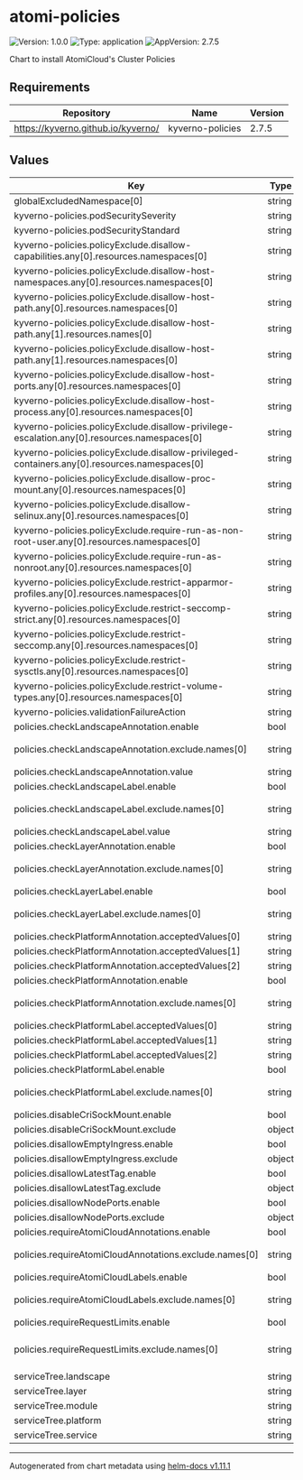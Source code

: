 # atomi-policies

![Version: 1.0.0](https://img.shields.io/badge/Version-1.0.0-informational?style=flat-square) ![Type: application](https://img.shields.io/badge/Type-application-informational?style=flat-square) ![AppVersion: 2.7.5](https://img.shields.io/badge/AppVersion-2.7.5-informational?style=flat-square)

Chart to install AtomiCloud's Cluster Policies

## Requirements

| Repository | Name | Version |
|------------|------|---------|
| https://kyverno.github.io/kyverno/ | kyverno-policies | 2.7.5 |

## Values

| Key | Type | Default | Description |
|-----|------|---------|-------------|
| globalExcludedNamespace[0] | string | `"kube-system"` |  |
| kyverno-policies.podSecuritySeverity | string | `"medium"` |  |
| kyverno-policies.podSecurityStandard | string | `"baseline"` |  |
| kyverno-policies.policyExclude.disallow-capabilities.any[0].resources.namespaces[0] | string | `"kube-system"` |  |
| kyverno-policies.policyExclude.disallow-host-namespaces.any[0].resources.namespaces[0] | string | `"kube-system"` |  |
| kyverno-policies.policyExclude.disallow-host-path.any[0].resources.namespaces[0] | string | `"kube-system"` |  |
| kyverno-policies.policyExclude.disallow-host-path.any[1].resources.names[0] | string | `"otel-container-logs-collector*"` |  |
| kyverno-policies.policyExclude.disallow-host-path.any[1].resources.namespaces[0] | string | `"otel"` |  |
| kyverno-policies.policyExclude.disallow-host-ports.any[0].resources.namespaces[0] | string | `"kube-system"` |  |
| kyverno-policies.policyExclude.disallow-host-process.any[0].resources.namespaces[0] | string | `"kube-system"` |  |
| kyverno-policies.policyExclude.disallow-privilege-escalation.any[0].resources.namespaces[0] | string | `"kube-system"` |  |
| kyverno-policies.policyExclude.disallow-privileged-containers.any[0].resources.namespaces[0] | string | `"kube-system"` |  |
| kyverno-policies.policyExclude.disallow-proc-mount.any[0].resources.namespaces[0] | string | `"kube-system"` |  |
| kyverno-policies.policyExclude.disallow-selinux.any[0].resources.namespaces[0] | string | `"kube-system"` |  |
| kyverno-policies.policyExclude.require-run-as-non-root-user.any[0].resources.namespaces[0] | string | `"kube-system"` |  |
| kyverno-policies.policyExclude.require-run-as-nonroot.any[0].resources.namespaces[0] | string | `"kube-system"` |  |
| kyverno-policies.policyExclude.restrict-apparmor-profiles.any[0].resources.namespaces[0] | string | `"kube-system"` |  |
| kyverno-policies.policyExclude.restrict-seccomp-strict.any[0].resources.namespaces[0] | string | `"kube-system"` |  |
| kyverno-policies.policyExclude.restrict-seccomp.any[0].resources.namespaces[0] | string | `"kube-system"` |  |
| kyverno-policies.policyExclude.restrict-sysctls.any[0].resources.namespaces[0] | string | `"kube-system"` |  |
| kyverno-policies.policyExclude.restrict-volume-types.any[0].resources.namespaces[0] | string | `"kube-system"` |  |
| kyverno-policies.validationFailureAction | string | `"Audit"` |  |
| policies.checkLandscapeAnnotation.enable | bool | `true` |  |
| policies.checkLandscapeAnnotation.exclude.names[0] | string | `"kyverno-cleanup-controller-*"` |  |
| policies.checkLandscapeAnnotation.value | string | `"pichu"` |  |
| policies.checkLandscapeLabel.enable | bool | `true` |  |
| policies.checkLandscapeLabel.exclude.names[0] | string | `"kyverno-cleanup-controller-*"` |  |
| policies.checkLandscapeLabel.value | string | `"pichu"` |  |
| policies.checkLayerAnnotation.enable | bool | `true` |  |
| policies.checkLayerAnnotation.exclude.names[0] | string | `"kyverno-cleanup-controller-*"` |  |
| policies.checkLayerLabel.enable | bool | `true` |  |
| policies.checkLayerLabel.exclude.names[0] | string | `"kyverno-cleanup-controller-*"` |  |
| policies.checkPlatformAnnotation.acceptedValues[0] | string | `"systems"` |  |
| policies.checkPlatformAnnotation.acceptedValues[1] | string | `"amide"` |  |
| policies.checkPlatformAnnotation.acceptedValues[2] | string | `"alkene"` |  |
| policies.checkPlatformAnnotation.enable | bool | `true` |  |
| policies.checkPlatformAnnotation.exclude.names[0] | string | `"kyverno-cleanup-controller-*"` |  |
| policies.checkPlatformLabel.acceptedValues[0] | string | `"systems"` |  |
| policies.checkPlatformLabel.acceptedValues[1] | string | `"amide"` |  |
| policies.checkPlatformLabel.acceptedValues[2] | string | `"alkene"` |  |
| policies.checkPlatformLabel.enable | bool | `true` |  |
| policies.checkPlatformLabel.exclude.names[0] | string | `"kyverno-cleanup-controller-*"` |  |
| policies.disableCriSockMount.enable | bool | `true` |  |
| policies.disableCriSockMount.exclude | object | `{}` |  |
| policies.disallowEmptyIngress.enable | bool | `true` |  |
| policies.disallowEmptyIngress.exclude | object | `{}` |  |
| policies.disallowLatestTag.enable | bool | `true` |  |
| policies.disallowLatestTag.exclude | object | `{}` |  |
| policies.disallowNodePorts.enable | bool | `true` |  |
| policies.disallowNodePorts.exclude | object | `{}` |  |
| policies.requireAtomiCloudAnnotations.enable | bool | `true` |  |
| policies.requireAtomiCloudAnnotations.exclude.names[0] | string | `"kyverno-cleanup-controller-*"` |  |
| policies.requireAtomiCloudLabels.enable | bool | `true` |  |
| policies.requireAtomiCloudLabels.exclude.names[0] | string | `"kyverno-cleanup-controller-*"` |  |
| policies.requireRequestLimits.enable | bool | `true` |  |
| policies.requireRequestLimits.exclude.names[0] | string | `"otel-target-allocator-targetallocator-*"` |  |
| serviceTree.landscape | string | `"pichu"` |  |
| serviceTree.layer | string | `"1"` |  |
| serviceTree.module | string | `"policies"` |  |
| serviceTree.platform | string | `"systems"` |  |
| serviceTree.service | string | `"policy-engine"` |  |

----------------------------------------------
Autogenerated from chart metadata using [helm-docs v1.11.1](https://github.com/norwoodj/helm-docs/releases/v1.11.1)